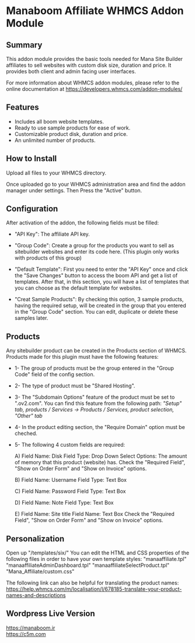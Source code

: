 # Manaboom Affiliate WHMCS Addon Module #



## Summary ##
This addon module provides the basic tools needed for Mana Site Builder affiliates to sell websites with custom disk size, duration and price.
It provides both client and admin facing user interfaces.

For more information about WHMCS addon modules, please refer to the online documentation at
https://developers.whmcs.com/addon-modules/

## Features ##

- Includes all boom website templates.
- Ready to use sample products for ease of work.
- Customizable product disk, duration and price.
- An unlimited number of products.

## How to Install ##
Upload all files to your WHMCS directory.

Once uploaded go to your WHMCS administration area and find the addon manager under settings. Then Press the "Active" button.

## Configuration ##

After activation of the addon, the following fields must be filled:
- "API Key": The affiliate API key.

- "Group Code": Create a group for the products you want to sell as sitebuilder websites and enter its code here. (This plugin only works with products of this group)

- "Default Template": First you need to enter the "API Key" once and click the "Save Changes" button to access the boom API and get a list of templates. After that, in this section, you will have a list of templates that you can choose as the default template for websites.

- "Creat Sample Products": By checking this option, 3 sample products, having the required setup, will be created in the group that you entered in the "Group Code" section. You can edit, duplicate or delete these samples later.

## Products ##
Any sitebuilder product can be created in the Products section of WHMCS. Products made for this plugin must have the following features:

- 1- The group of products must be the group entered in the "Group Code" field of the config section.
- 2- The type of product must be "Shared Hosting".
- 3- The "Subdomain Options" feature of the product must be set to ".ov2.com". You can find this feature from the following path:
 _"Setup" tab, products / Services → Products / Services, product selection, "Other" tab_
- 4- In the product editing section, the "Require Domain" option must be cheched.
- 5- The following 4 custom fields are required:
    
    A) Field Name: Disk
        Field Type: Drop Down
        Select Options: The amount of memory that this product (website) has.
        Check the "Required Field", "Show on Order Form" and "Show on Invoice" options.

    B) Field Name: Username
        Field Type: Text Box

    C) Field Name: Password
        Field Type: Text Box

    D) Field Name: Note
        Field Type: Text Box

    E) Field Name: Site title
        Field Name: Text Box
        Check the "Required Field", "Show on Order Form" and "Show on Invoice" options. 

## Personalization ##

Open up "/templates/six/"
You can edit the HTML and CSS properties of the following files in order to have your own template styles:
"manaaffiliate.tpl"
"manaaffiliateAdminDashboard.tpl"
"manaaffiliateSelectProduct.tpl"
"Mana_Affiliate/custom.css"

The following link can also be helpful for translating the product names:
https://help.whmcs.com/m/localisation/l/678185-translate-your-product-names-and-descriptions 


## Wordpress Live Version ##
https://manaboom.ir <br />
https://c5m.com
